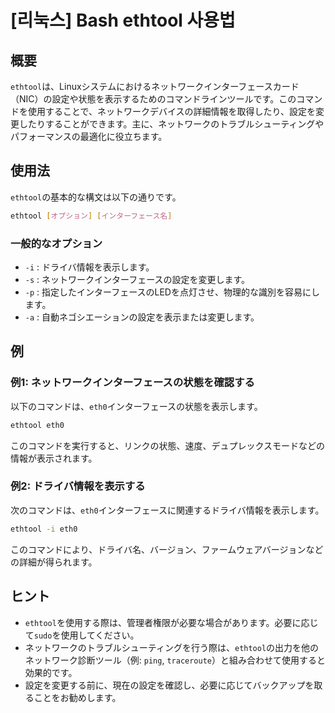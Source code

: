 # [리눅스] Bash ethtool 사용법

## 概要
`ethtool`は、Linuxシステムにおけるネットワークインターフェースカード（NIC）の設定や状態を表示するためのコマンドラインツールです。このコマンドを使用することで、ネットワークデバイスの詳細情報を取得したり、設定を変更したりすることができます。主に、ネットワークのトラブルシューティングやパフォーマンスの最適化に役立ちます。

## 使用法
`ethtool`の基本的な構文は以下の通りです。

```bash
ethtool [オプション] [インターフェース名]
```

### 一般的なオプション
- `-i` : ドライバ情報を表示します。
- `-s` : ネットワークインターフェースの設定を変更します。
- `-p` : 指定したインターフェースのLEDを点灯させ、物理的な識別を容易にします。
- `-a` : 自動ネゴシエーションの設定を表示または変更します。

## 例
### 例1: ネットワークインターフェースの状態を確認する
以下のコマンドは、`eth0`インターフェースの状態を表示します。

```bash
ethtool eth0
```

このコマンドを実行すると、リンクの状態、速度、デュプレックスモードなどの情報が表示されます。

### 例2: ドライバ情報を表示する
次のコマンドは、`eth0`インターフェースに関連するドライバ情報を表示します。

```bash
ethtool -i eth0
```

このコマンドにより、ドライバ名、バージョン、ファームウェアバージョンなどの詳細が得られます。

## ヒント
- `ethtool`を使用する際は、管理者権限が必要な場合があります。必要に応じて`sudo`を使用してください。
- ネットワークのトラブルシューティングを行う際は、`ethtool`の出力を他のネットワーク診断ツール（例: `ping`, `traceroute`）と組み合わせて使用すると効果的です。
- 設定を変更する前に、現在の設定を確認し、必要に応じてバックアップを取ることをお勧めします。